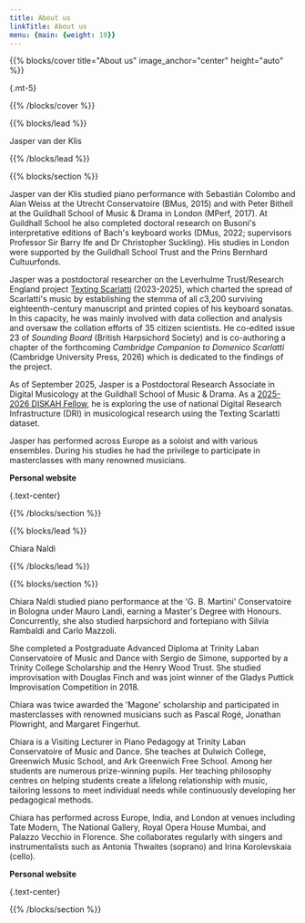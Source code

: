 ```yaml
---
title: About us
linkTitle: About us
menu: {main: {weight: 10}}
---
```


{{% blocks/cover title="About us" image_anchor="center" height="auto" %}}

{.mt-5}

{{% /blocks/cover %}}

{{% blocks/lead %}}

Jasper van der Klis

{{% /blocks/lead %}}

{{% blocks/section %}}

Jasper van der Klis studied piano performance with Sebastián Colombo and Alan Weiss at the Utrecht Conservatoire (BMus, 2015) and with Peter Bithell at the Guildhall School of Music & Drama in London (MPerf, 2017). At Guildhall School he also completed doctoral research on Busoni's interpretative editions of Bach's keyboard works (DMus, 2022; supervisors Professor Sir Barry Ife and Dr Christopher Suckling). His studies in London were supported by the Guildhall School Trust and the Prins Bernhard Cultuurfonds.

Jasper was a postdoctoral researcher on the Leverhulme Trust/Research England project [Texting Scarlatti](https://www.gsmd.ac.uk/textingscarlatti) (2023-2025), which charted the spread of Scarlatti's music by establishing the stemma of all *c*3,200 surviving eighteenth-century manuscript and printed copies of his keyboard sonatas. In this capacity, he was mainly involved with data collection and analysis and oversaw the collation efforts of 35 citizen scientists. He co-edited issue 23 of *Sounding Board* (British Harpsichord Society) and is co-authoring a chapter of the forthcoming *Cambridge Companion to Domenico Scarlatti* (Cambridge University Press, 2026) which is dedicated to the findings of the project.

As of September 2025, Jasper is a Postdoctoral Research Associate in Digital Musicology at the Guildhall School of Music & Drama. As a [2025-2026 DISKAH Fellow](https://culturedigitalskills.org/), he is exploring the use of national Digital Research Infrastructure (DRI) in musicological research using the Texting Scarlatti dataset.

Jasper has performed across Europe as a soloist and with various ensembles. During his studies he had the privilege to participate in masterclasses with many renowned musicians.

**Personal website**

<a href="https://www.gsmd.ac.uk/staff/jasper-van-der-klis" target="_blank"><i class="fas fa-globe fa-2x"></i></a>
<a href="https://github.com/jaspervanderklis" target="_blank"><i class="fab fa-github fa-2x"></i></a>

{.text-center}

{{% /blocks/section %}}

{{% blocks/lead %}}

Chiara Naldi

{{% /blocks/lead %}}

{{% blocks/section %}}

Chiara Naldi studied piano performance at the 'G. B. Martini' Conservatoire in Bologna under Mauro Landi, earning a Master's Degree with Honours. Concurrently, she also studied harpsichord and fortepiano with Silvia Rambaldi and Carlo Mazzoli.

She completed a Postgraduate Advanced Diploma at Trinity Laban Conservatoire of Music and Dance with Sergio de Simone, supported by a Trinity College Scholarship and the Henry Wood Trust. She studied improvisation with Douglas Finch and was joint winner of the Gladys Puttick Improvisation Competition in 2018.

Chiara was twice awarded the 'Magone' scholarship and participated in masterclasses with renowned musicians such as Pascal Rogé, Jonathan Plowright, and Margaret Fingerhut.

Chiara is a Visiting Lecturer in Piano Pedagogy at Trinity Laban Conservatoire of Music and Dance. She teaches at Dulwich College, Greenwich Music School, and Ark Greenwich Free School. Among her students are numerous prize-winning pupils. Her teaching philosophy centres on helping students create a lifelong relationship with music, tailoring lessons to meet individual needs while continuously developing her pedagogical methods.

Chiara has performed across Europe, India, and London at venues including Tate Modern, The National Gallery, Royal Opera House Mumbai, and Palazzo Vecchio in Florence. She collaborates regularly with singers and instrumentalists such as Antonia Thwaites (soprano) and Irina Korolevskaia (cello).

**Personal website**

<a href="https://chiaranaldi.com/" target="_blank"><i class="fas fa-globe fa-2x"></i></a>

{.text-center}

{{% /blocks/section %}}